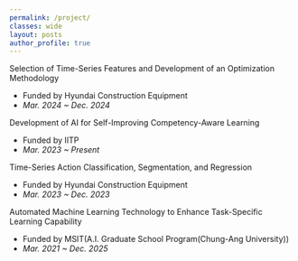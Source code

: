 ```yaml
---
permalink: /project/
classes: wide  
layout: posts
author_profile: true
---
```



Selection of Time-Series Features and Development of an Optimization Methodology<br>
- Funded by Hyundai Construction Equipment<br>
- *Mar. 2024 ~ Dec. 2024<br>*

Development of AI for Self-Improving Competency-Aware Learning<br>
- Funded by IITP<br>
- *Mar. 2023 ~ Present<br>*

Time-Series Action Classification, Segmentation, and Regression<br>
- Funded by Hyundai Construction Equipment<br>
- *Mar. 2023 ~ Dec. 2023<br>*

Automated Machine Learning Technology to Enhance Task-Specific Learning Capability<br>
- Funded by MSIT(A.I. Graduate School Program(Chung-Ang University))<br>
- *Mar. 2021 ~ Dec. 2025<br>*




